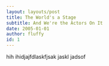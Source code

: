 ```yaml
---
layout: layouts/post
title: The World's a Stage
subtitle: And We're the Actors On It
date: 2005-01-01
author: fluffy
id: 1
---
```



hih ihidjajfdlaskfjsak jaskl jadsof
